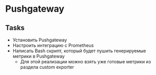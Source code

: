 # Pushgateway

## Tasks

- Установить Pushgateway
- Настроить интеграцию с Prometheus
- Написать Bash скрипт, который будет пушить генерируемые метрики в Pushgateway
  - Для этой реализации можно взять уже готовые метрики из раздела custom exporter
